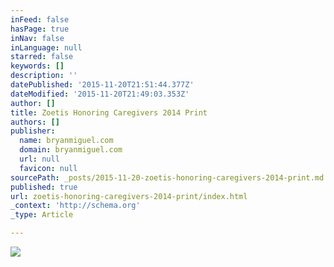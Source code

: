 ```yaml
---
inFeed: false
hasPage: true
inNav: false
inLanguage: null
starred: false
keywords: []
description: ''
datePublished: '2015-11-20T21:51:44.377Z'
dateModified: '2015-11-20T21:49:03.353Z'
author: []
title: Zoetis Honoring Caregivers 2014 Print
authors: []
publisher:
  name: bryanmiguel.com
  domain: bryanmiguel.com
  url: null
  favicon: null
sourcePath: _posts/2015-11-20-zoetis-honoring-caregivers-2014-print.md
published: true
url: zoetis-honoring-caregivers-2014-print/index.html
_context: 'http://schema.org'
_type: Article

---
```

![](http://payload385.cargocollective.com/1/13/446053/10000257/Screen-Shot-2015-06-09-at-11.47.46-PM_670.png)